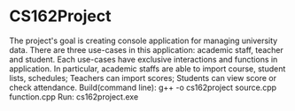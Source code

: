 # CS162Project
The project's goal is creating console application for managing university data.
There are three use-cases in this application: academic staff, teacher and student.
Each use-cases have exclusive interactions and functions in application.
In particular, academic staffs are able to import course, student lists, schedules;
Teachers can import scores;
Students can view score or check attendance.
Build(command line): g++ -o cs162project source.cpp function.cpp
Run: cs162project.exe
